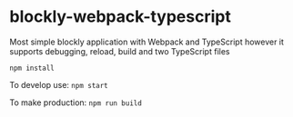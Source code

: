 # blockly-webpack-typescript
Most simple blockly application with Webpack and TypeScript however it supports debugging, reload, build and two TypeScript files

`
npm install
`
 
To develop use:
`
npm start
`

To make production:
`
npm run build
`

